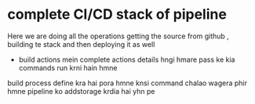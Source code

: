 # complete CI/CD stack of pipeline

Here we are doing all the operations getting the source from github , building te stack and then deploying it as well

- build actions mein complete actions details hngi hmare pass ke kia commands run krni hain hmne

build process define kra hai pora hmne knsi command chalao wagera phir hmne pipeline ko addstorage krdia hai yhn pe
